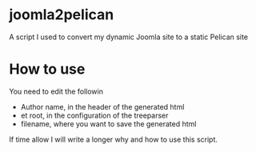 # joomla2pelican
A script I used to convert my dynamic Joomla site to a static Pelican site

# How to use
You need to edit the followin

- Author name, in the header of the generated html
- et root, in the configuration of the treeparser
- filename, where you want to save the generated html
 
If time allow I will write a longer why and how to use this script.
